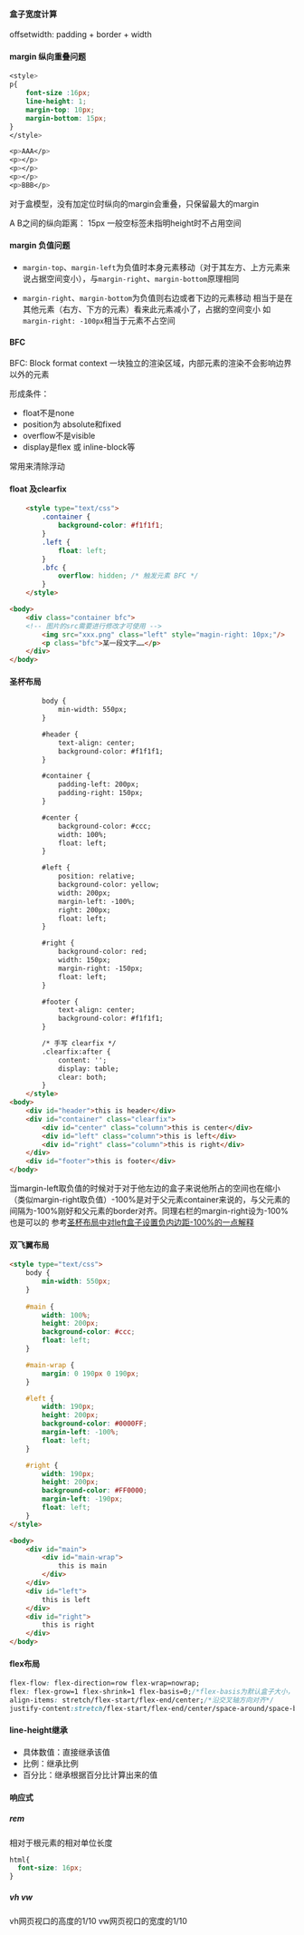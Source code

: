 #### 盒子宽度计算

offsetwidth: padding + border + width

#### margin 纵向重叠问题

```css
<style>
p{
    font-size :16px;
    line-height: 1;
    margin-top: 10px;
    margin-bottom: 15px;
}
</style>

<p>AAA</p>
<p></p>
<p></p>
<p></p>
<p>BBB</p>
```
对于盒模型，没有加定位时纵向的margin会重叠，只保留最大的margin

A B之间的纵向距离： 15px 一般空标签未指明height时不占用空间

#### margin 负值问题

- `margin-top`、`margin-left`为负值时本身元素移动（对于其左方、上方元素来说占据空间变小），与`margin-right`、`margin-bottom`原理相同

- `margin-right`、`margin-bottom`为负值则右边或者下边的元素移动
  相当于是在其他元素（右方、下方的元素）看来此元素减小了，占据的空间变小 如`margin-right: -100px`相当于元素不占空间

#### BFC

BFC: Block format context
一块独立的渲染区域，内部元素的渲染不会影响边界以外的元素

形成条件：
- float不是none
- position为 absolute和fixed
- overflow不是visible
- display是flex 或 inline-block等

常用来清除浮动

#### float 及clearfix

```html
    <style type="text/css">
        .container {
            background-color: #f1f1f1;
        }
        .left {
            float: left;
        }
        .bfc {
            overflow: hidden; /* 触发元素 BFC */
        }
    </style>

<body>
    <div class="container bfc">
    <!-- 图片的src需要进行修改才可使用 -->
        <img src="xxx.png" class="left" style="magin-right: 10px;"/>
        <p class="bfc">某一段文字……</p>
    </div>
</body>
```

#### 圣杯布局

```html
        body {
            min-width: 550px;
        }

        #header {
            text-align: center;
            background-color: #f1f1f1;
        }

        #container {
            padding-left: 200px;
            padding-right: 150px;
        }

        #center {
            background-color: #ccc;
            width: 100%;
            float: left;
        }

        #left {
            position: relative;
            background-color: yellow;
            width: 200px;
            margin-left: -100%;
            right: 200px;
            float: left;
        }

        #right {
            background-color: red;
            width: 150px;
            margin-right: -150px;
            float: left;
        }

        #footer {
            text-align: center;
            background-color: #f1f1f1;
        }

        /* 手写 clearfix */
        .clearfix:after {
            content: '';
            display: table;
            clear: both;
        }
    </style>
<body>
    <div id="header">this is header</div>
    <div id="container" class="clearfix">
        <div id="center" class="column">this is center</div>
        <div id="left" class="column">this is left</div>
        <div id="right" class="column">this is right</div>
    </div>
    <div id="footer">this is footer</div>
</body>

```

当margin-left取负值的时候对于对于他左边的盒子来说他所占的空间也在缩小（类似margin-right取负值）-100%是对于父元素container来说的，与父元素的间隔为-100%刚好和父元素的border对齐。同理右栏的margin-right设为-100%也是可以的
参考[圣杯布局中对left盒子设置负内边距-100%的一点解释](https://segmentfault.com/a/1190000014546205)


#### 双飞翼布局

```html
<style type="text/css">
    body {
        min-width: 550px;
    }
    
    #main {
        width: 100%;
        height: 200px;
        background-color: #ccc;
        float: left;
    }

    #main-wrap {
        margin: 0 190px 0 190px;
    }

    #left {
        width: 190px;
        height: 200px;
        background-color: #0000FF;
        margin-left: -100%;
        float: left;
    }

    #right {
        width: 190px;
        height: 200px;
        background-color: #FF0000;
        margin-left: -190px;
        float: left;
    }
</style>

<body>
    <div id="main">
        <div id="main-wrap">
            this is main
        </div>
    </div>
    <div id="left">
        this is left
    </div>
    <div id="right">
        this is right
    </div>
</body>

```


#### flex布局

```css
flex-flow: flex-direction=row flex-wrap=nowrap;
flex: flex-grow=1 flex-shrink=1 flex-basis=0;/*flex-basis为默认盒子大小，需要单位*/
align-items: stretch/flex-start/flex-end/center;/*沿交叉轴方向对齐*/
justify-content:stretch/flex-start/flex-end/center/space-around/space-between; /*沿主轴方向对齐*/
```




#### line-height继承

- 具体数值：直接继承该值
- 比例：继承比例
- 百分比：继承根据百分比计算出来的值

#### 响应式

##### rem

相对于根元素的相对单位长度

```css
html{
  font-size: 16px;
}
```

##### vh vw

vh网页视口的高度的1/10
vw网页视口的宽度的1/10